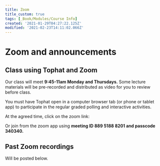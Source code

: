 ```yaml
---
title: Zoom
title_custom: true
tags: [_Book/Modules/Course Info]
created: '2021-01-29T04:27:22.125Z'
modified: '2021-02-23T14:11:02.066Z'
---
```


# Zoom and announcements

## Class using Tophat and Zoom

Our class will meet **9:45-11am Monday and Thursdays.**  Some lecture materials will be pre-recorded and distributed as video for you to review before class.  

You must have Tophat open in a computer browser tab  (or phone or tablet app) to participate in the regular graded polling and interactive activities. 

At the agreed time, click on the zoom link: 



Or join from the zoom app using **meeting ID 889 5188 8201 and passcode 340340.**


## Past Zoom recordings

Will be posted below.
